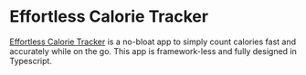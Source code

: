 # Effortless Calorie Tracker
[Effortless Calorie Tracker](https://effortless.netlify.app/) is a no-bloat app to simply count calories fast and accurately while on the go. This app is framework-less and fully designed in Typescript.
